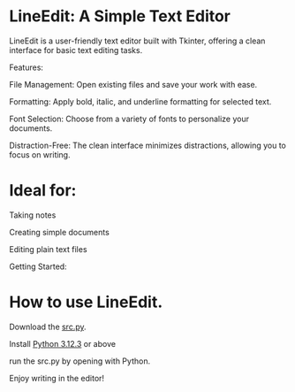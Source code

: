 # LineEdit: A Simple Text Editor
LineEdit is a user-friendly text editor built with Tkinter, offering a clean interface for basic text editing tasks.

Features:

File Management: Open existing files and save your work with ease.

Formatting: Apply bold, italic, and underline formatting for selected text.

Font Selection: Choose from a variety of fonts to personalize your documents.

Distraction-Free: The clean interface minimizes distractions, allowing you to focus on writing.

# Ideal for:
Taking notes

Creating simple documents

Editing plain text files

Getting Started:

# How to use LineEdit.
Download the [src.py](https://github.com/Meggatgithub/LineEdit-Project/blob/main/src.py).

Install [Python 3.12.3](https://www.python.org/downloads/release/python-3123/) or above

run the src.py by opening with Python.

Enjoy writing in the editor!
